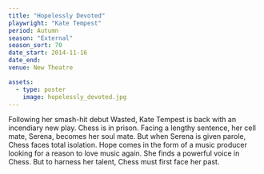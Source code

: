 ```yaml
---
title: "Hopelessly Devoted"
playwright: "Kate Tempest"
period: Autumn
season: "External"
season_sort: 70
date_start: 2014-11-16
date_end:
venue: New Theatre

assets:
  - type: poster
    image: hopelessly_devoted.jpg
---
```


Following her smash-hit debut Wasted, Kate Tempest is back with an incendiary new play. Chess is in prison. Facing a lengthy sentence, her cell mate, Serena, becomes her soul mate. But when Serena is given parole, Chess faces total isolation. Hope comes in the form of a music producer looking for a reason to love music again. She finds a powerful voice in Chess. But to harness her talent, Chess must first face her past.
